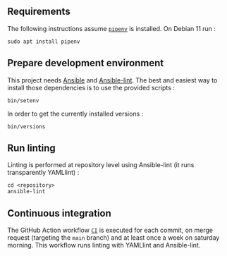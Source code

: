 ## Requirements

The following instructions assume [`pipenv`](https://pipenv.pypa.io) is installed. On Debian 11 run :

    sudo apt install pipenv

## Prepare development environment

This project needs [Ansible](https://www.ansible.com/) and [Ansible-lint](https://github.com/ansible/ansible-lint). The best and easiest way to install those
dependencies is to use the provided scripts :

    bin/setenv

In order to get the currently installed versions :

    bin/versions

## Run linting

Linting is performed at repository level using Ansible-lint (it runs transparently YAMLlint) :

    cd <repository>
    ansible-lint

## Continuous integration

The GitHub Action workflow [`CI`](https://github.com/marcwrobel/ansible-collection-assertions/actions?query=workflow%3ACI) is executed for each commit, on merge
request (targeting the `main` branch) and at least once a week on saturday morning. This workflow runs linting with YAMLlint and Ansible-lint.
